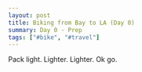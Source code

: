 ```yaml
---
layout: post
title: Biking from Bay to LA (Day 0)
summary: Day 0 - Prep
tags: ["#bike", "#travel"]
---
```


Pack light. Lighter. Lighter. Ok go.
